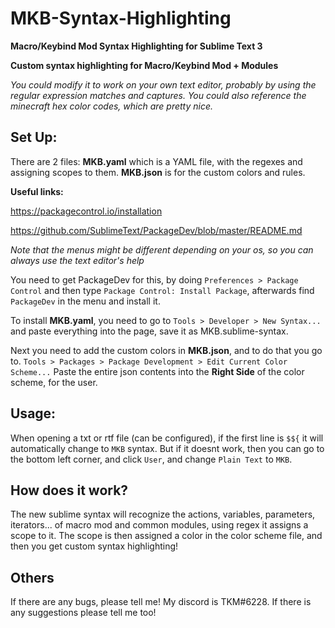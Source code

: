 # MKB-Syntax-Highlighting

**Macro/Keybind Mod Syntax Highlighting for Sublime Text 3**

**Custom syntax highlighting for Macro/Keybind Mod + Modules**

*You could modify it to work on your own text editor, probably by using the regular expression matches and captures. You could also reference the minecraft hex color codes, which are pretty nice.*

## Set Up:

There are 2 files: __MKB.yaml__ which is a YAML file, with the regexes and assigning scopes to them. __MKB.json__ is for the custom colors and rules. 

**Useful links:**

https://packagecontrol.io/installation

https://github.com/SublimeText/PackageDev/blob/master/README.md

*Note that the menus might be different depending on your os, so you can always use the text editor's help*

You need to get PackageDev for this, by doing `Preferences > Package Control` and then type `Package Control: Install Package`, afterwards find `PackageDev` in the menu and install it. 

To install __MKB.yaml__, you need to go to `Tools > Developer > New Syntax...` and paste everything into the page, save it as MKB.sublime-syntax.

Next you need to add the custom colors in __MKB.json__, and to do that you go to. `Tools > Packages > Package Development > Edit Current Color Scheme...` Paste the entire json contents into the **Right Side** of the color scheme, for the user. 

## Usage:

When opening a txt or rtf file (can be configured), if the first line is `$${` it will automatically change to `MKB` syntax. But if it doesnt work, then you can go to the bottom left corner, and click `User`, and change `Plain Text` to `MKB`. 

## How does it work?

The new sublime syntax will recognize the actions, variables, parameters, iterators... of macro mod and common modules, using regex it assigns a scope to it. The scope is then assigned a color in the color scheme file, and then you get custom syntax highlighting!

## Others

If there are any bugs, please tell me! My discord is TKM#6228. If there is any suggestions please tell me too! 
